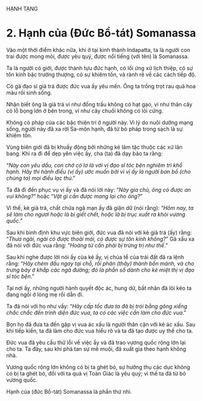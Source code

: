 HẠNH TẠNG

# 2. Hạnh của (Đức Bồ-tát) Somanassa

Vào một thời điểm khác nữa, khi ở tại kinh thành Indapatta, ta là người con trai được mong mỏi, được yêu quý, được nổi tiếng (với tên) là Somanassa.

Ta là người có giới, được thành tựu đức hạnh, có lối ứng xử lịch thiệp, có sự tôn kính bậc trưởng thượng, có sự khiêm tốn, và rành rẽ về các cách tiếp độ.

Có gã đạo sĩ giả trá được đức vua ấy yêu mến. Ông ta trồng trọt rau quả hoa màu rồi sinh sống.

Nhận biết ông là giả trá ví như đống trấu không có hạt gạo, ví như thân cây có lỗ bọng lớn ở bên trong, ví như cây chuối không có lỏi cứng.

Không có pháp của các bậc thiện trí ở người này. Vì lý do nuôi dưỡng mạng sống, người này đã xa rời Sa-môn hạnh, đã từ bỏ pháp trong sạch là sự khiêm tốn.

Vùng biên giới đã bị khuấy động bởi những kẻ lâm tặc thuộc các xứ lân bang. Khi ra đi để dẹp yên việc ấy, cha (ta) đã dạy bảo ta rằng:

“_Này con yêu dấu, con chớ có lơ là với vị đạo sĩ tóc bện nghiêm trì khổ hạnh. Hãy thi hành điều (vị ấy) ước muốn bởi vì vị ấy là người ban bố (cho chúng ta) mọi điều lạc thú_.”

Ta đã đi đến phục vụ vị ấy và đã nói lời này: “_Này gia chủ, ông có được an vui không?_” hoặc “_Vật gì cần được mang lại cho ông?_”

Vì thế, kẻ giả trá, chất chứa ngã mạn ấy đã giận dữ (nói rằng): “_Hôm nay, ta sẽ làm cho ngươi hoặc là bị giết chết, hoặc là bị trục xuất ra khỏi vương quốc_.”

Sau khi bình định khu vực biên giới, đức vua đã nói với kẻ giả trá (ấy) rằng: “_Thưa ngài, ngài có được thoải mái, có được sự tôn kính không?_” Gã xấu xa đã nói với đức vua rằng: “_Hoàng tử cần phải bị trừng trị như thế_.”

Sau khi nghe được lời nói ấy của kẻ ấy, vị chúa tể của trái đất đã ra lệnh rằng: “_Hãy chém đầu ngay tại chỗ, rồi phân (thây) thành bốn mảnh, và cho trưng bày ở khắp các ngã đường; đó là phần số dành cho kẻ miệt thị vị đạo sĩ tóc bện_.”

Tại nơi ấy, những người hành quyết độc ác, hung dữ, bất nhân đã lôi kéo ta đang ngồi ở lòng mẹ rồi dẫn đi.

Ta đã nói với họ như vầy: “_Hãy cấp tốc đưa ta đã bị trói bằng gông xiềng chắc chắc đến trình diện đức vua, ta có các việc cần làm cho đức vua_.”

Bọn họ đã đưa ta đến gặp vị vua ác xấu là người thân cận với kẻ ác xấu. Sau khi tiếp kiến, ta đã làm cho đức vua hiểu rõ và ta đã tạo được uy thế cho ta.

Đức vua đã yêu cầu thứ lỗi về việc ấy và đã trao vương quốc rộng lớn lại cho ta. Ta đây, sau khi phá tan sự mê muội, đã xuất gia theo hạnh không nhà.

Vương quốc rộng lớn không có bị ta ghét bỏ, sự hưởng thụ các dục không có bị ta ghét bỏ, đối với ta quả vị Toàn Giác là yêu quý; vì thế ta đã từ bỏ vương quốc.

Hạnh của (đức Bồ-tát) Somanassa là phần thứ nhì.
